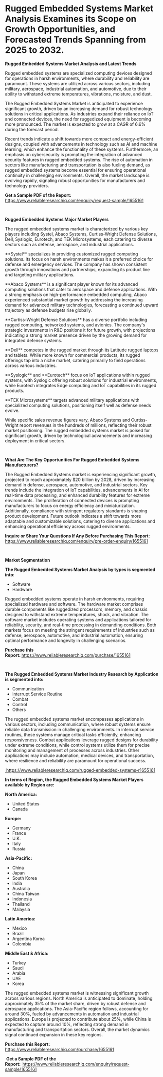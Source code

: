 <p><h1>Rugged Embedded Systems Market Analysis Examines its Scope on Growth Opportunities, and Forecasted Trends Spanning from 2025 to 2032.</h1></p><p><strong>Rugged Embedded Systems Market Analysis and Latest Trends</strong></p>
<p><p>Rugged embedded systems are specialized computing devices designed for operations in harsh environments, where durability and reliability are paramount. These systems are utilized across various sectors, including military, aerospace, industrial automation, and automotive, due to their ability to withstand extreme temperatures, vibrations, moisture, and dust.</p><p>The Rugged Embedded Systems Market is anticipated to experience significant growth, driven by an increasing demand for robust technology solutions in critical applications. As industries expand their reliance on IoT and connected devices, the need for ruggedized equipment is becoming more pronounced. The market is expected to grow at a CAGR of 6.6% during the forecast period. </p><p>Recent trends indicate a shift towards more compact and energy-efficient designs, coupled with advancements in technology such as AI and machine learning, which enhance the functionality of these systems. Furthermore, an emphasis on cybersecurity is prompting the integration of advanced security features in rugged embedded systems. The rise of automation in sectors like manufacturing and transportation is also fueling demand, as rugged embedded systems become essential for ensuring operational continuity in challenging environments. Overall, the market landscape is evolving rapidly, signaling robust opportunities for manufacturers and technology providers.</p></p>
<p><strong>Get a Sample PDF of the Report:&nbsp;</strong> <a href="https://www.reliableresearchiq.com/enquiry/request-sample/1655161?utm_campaign=3205&utm_medium=2&utm_source=Github&utm_content=ia&utm_term=18042025&utm_id=rugged-embedded-systems">https://www.reliableresearchiq.com/enquiry/request-sample/1655161</a></p>
<p>&nbsp;</p>
<p><strong>Rugged Embedded Systems Major Market Players</strong></p>
<p><p>The rugged embedded systems market is characterized by various key players including Systel, Abaco Systems, Curtiss-Wright Defense Solutions, Dell, Syslogic, Eurotech, and TEK Microsystems, each catering to diverse sectors such as defense, aerospace, and industrial applications.</p><p>**Systel** specializes in providing customized rugged computing solutions. Its focus on harsh environments makes it a preferred choice for defense and emergency services. The company has shown consistent growth through innovations and partnerships, expanding its product line and targeting military applications.</p><p>**Abaco Systems** is a significant player known for its advanced computing solutions that cater to aerospace and defense applications. With a strong emphasis on high-performance embedded computing, Abaco experienced substantial market growth by addressing the increasing demand for advanced military technologies, forecasting a continued upward trajectory as defense budgets rise globally.</p><p>**Curtiss-Wright Defense Solutions** has a diverse portfolio including rugged computing, networked systems, and avionics. The company's strategic investments in R&D positions it for future growth, with projections indicating a strong market presence driven by the growing demand for integrated defense systems.</p><p>**Dell** competes in the rugged market through its Latitude rugged laptops and tablets. While more known for commercial products, its rugged offerings tap into a niche market, catering primarily to field operations across various industries.</p><p>**Syslogic** and **Eurotech** focus on IoT applications within rugged systems, with Syslogic offering robust solutions for industrial environments, while Eurotech integrates Edge computing and IoT capabilities in its rugged products.</p><p>**TEK Microsystems** targets advanced military applications with specialized computing solutions, positioning itself well as defense needs evolve.</p><p>While specific sales revenue figures vary, Abaco Systems and Curtiss-Wright report revenues in the hundreds of millions, reflecting their robust market positioning. The rugged embedded systems market is poised for significant growth, driven by technological advancements and increasing deployment in critical sectors.</p></p>
<p>&nbsp;</p>
<p><strong>What Are The Key Opportunities For Rugged Embedded Systems Manufacturers?</strong></p>
<p><p>The Rugged Embedded Systems market is experiencing significant growth, projected to reach approximately $20 billion by 2028, driven by increasing demand in defense, aerospace, automotive, and industrial sectors. Key trends include the integration of IoT capabilities, advancements in AI for real-time data processing, and enhanced durability features for extreme environments. The proliferation of connected devices is prompting manufacturers to focus on energy efficiency and miniaturization. Additionally, compliance with stringent regulatory standards is shaping product development. Future outlook indicates a shift towards more adaptable and customizable solutions, catering to diverse applications and enhancing operational efficiency across rugged environments.</p></p>
<p><strong>Inquire or Share Your Questions If Any Before Purchasing This Report:</strong> <a href="https://www.reliableresearchiq.com/enquiry/pre-order-enquiry/1655161?utm_campaign=3205&utm_medium=2&utm_source=Github&utm_content=ia&utm_term=18042025&utm_id=rugged-embedded-systems">https://www.reliableresearchiq.com/enquiry/pre-order-enquiry/1655161</a></p>
<p>&nbsp;</p>
<p><strong>Market Segmentation</strong></p>
<p><strong>The Rugged Embedded Systems Market Analysis by types is segmented into:</strong></p>
<p><ul><li>Software</li><li>Hardware</li></ul></p>
<p><p>Rugged embedded systems operate in harsh environments, requiring specialized hardware and software. The hardware market comprises durable components like ruggedized processors, memory, and chassis designed to withstand extreme temperatures, shock, and vibration. The software market includes operating systems and applications tailored for reliability, security, and real-time processing in demanding conditions. Both markets focus on meeting the stringent requirements of industries such as defense, aerospace, automotive, and industrial automation, ensuring optimal performance and longevity in challenging scenarios.</p></p>
<p><strong>Purchase this Report:&nbsp;</strong><a href="https://www.reliableresearchiq.com/purchase/1655161?utm_campaign=3205&utm_medium=2&utm_source=Github&utm_content=ia&utm_term=18042025&utm_id=rugged-embedded-systems">https://www.reliableresearchiq.com/purchase/1655161</a></p>
<p>&nbsp;</p>
<p><strong>The Rugged Embedded Systems Market Industry Research by Application is segmented into:</strong></p>
<p><ul><li>Communication</li><li>Interrupt Service Routine</li><li>Combat</li><li>Control</li><li>Others</li></ul></p>
<p><p>The rugged embedded systems market encompasses applications in various sectors, including communication, where robust systems ensure reliable data transmission in challenging environments. In interrupt service routines, these systems manage critical tasks efficiently, enhancing responsiveness. Combat applications leverage rugged designs for durability under extreme conditions, while control systems utilize them for precise monitoring and management of processes across industries. Other applications may include automation, medical devices, and transportation, where resilience and reliability are paramount for operational success.</p></p>
<p><a href="https://www.reliableresearchiq.com/rugged-embedded-systems-r1655161?utm_campaign=3205&utm_medium=2&utm_source=Github&utm_content=ia&utm_term=18042025&utm_id=rugged-embedded-systems">&nbsp;https://www.reliableresearchiq.com/rugged-embedded-systems-r1655161</a></p>
<p><strong>In terms of Region, the Rugged Embedded Systems Market Players available by Region are:</strong></p>
<p>
    <p> <strong> North America: </strong>
        <ul>
            <li>United States</li>
            <li>Canada</li>
        </ul>
        </p> 
    <p> <strong> Europe: </strong>
        <ul>
            <li>Germany</li>
            <li>France</li>
            <li>U.K.</li>
            <li>Italy</li>
            <li>Russia</li>
        </ul>
        </p> 
    <p> <strong> Asia-Pacific: </strong>
        <ul>
            <li>China</li>
            <li>Japan</li>
            <li>South Korea</li>
            <li>India</li>
            <li>Australia</li>
            <li>China Taiwan</li>
            <li>Indonesia</li>
            <li>Thailand</li>
            <li>Malaysia</li>
        </ul>
        </p> 
    <p> <strong> Latin America: </strong>
        <ul>
            <li>Mexico</li>
            <li>Brazil</li>
            <li>Argentina Korea</li>
            <li>Colombia</li>
        </ul>
        </p> 
    <p> <strong> Middle East & Africa: </strong>
        <ul>
            <li>Turkey</li>
            <li>Saudi</li>
            <li>Arabia</li>
            <li>UAE</li>
            <li>Korea</li>
        </ul>
    </p>
    </p>
<p><p>The rugged embedded systems market is witnessing significant growth across various regions. North America is anticipated to dominate, holding approximately 35% of the market share, driven by robust defense and aerospace applications. The Asia-Pacific region follows, accounting for around 30%, fueled by advancements in automation and industrial applications. Europe is projected to contribute about 25%, while China is expected to capture around 10%, reflecting strong demand in manufacturing and transportation sectors. Overall, the market dynamics signal continued expansion in these key regions.</p></p>
<p><strong>Purchase this Report: </strong><a href="https://www.reliableresearchiq.com/purchase/1655161?utm_campaign=3205&utm_medium=2&utm_source=Github&utm_content=ia&utm_term=18042025&utm_id=rugged-embedded-systems">https://www.reliableresearchiq.com/purchase/1655161</a></p>
<p>&nbsp;<strong>Get a Sample PDF of the Report:&nbsp;&nbsp;</strong><a href="https://www.reliableresearchiq.com/enquiry/request-sample/1655161?utm_campaign=3205&utm_medium=2&utm_source=Github&utm_content=ia&utm_term=18042025&utm_id=rugged-embedded-systems">https://www.reliableresearchiq.com/enquiry/request-sample/1655161</a></p>
<p><strong></strong></p>
<p><p></p><p></p><p></p></p>